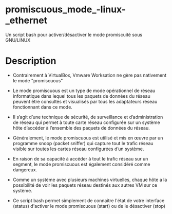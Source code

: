 # promiscuous_mode_-linux-_ethernet
Un script bash pour activer/désactiver le mode promiscuité sous GNU/LINUX

# Description
- Contrairement à VirtualBox, Vmware Worksation ne gère pas nativement le mode "promiscuous"
- Le mode promiscuous est un type de mode opérationnel de réseau informatique dans lequel tous les paquets de données du réseau peuvent être consultés et visualisés par tous les adaptateurs réseau fonctionnant dans ce mode.
- Il s’agit d’une technique de sécurité, de surveillance et d’administration de réseau qui permet à toute carte réseau configurée sur un système hôte d’accéder à l’ensemble des paquets de données du réseau.
- Généralement, le mode promiscuous est utilisé et mis en œuvre par un programme snoop (packet sniffer) qui capture tout le trafic réseau visible sur toutes les cartes réseau configurées d’un système.
- En raison de sa capacité à accéder à tout le trafic réseau sur un segment, le mode promiscuous est également considéré comme dangereux.
- Comme un système avec plusieurs machines virtuelles, chaque hôte a la possibilité de voir les paquets réseau destinés aux autres VM sur ce système.

- Ce script bash permet simplement de connaitre l'état de votre interface (status) d'activer le mode promiscuous (start) ou de le désactiver (stop)
  

